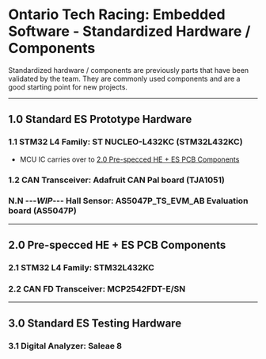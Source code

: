 # Ontario Tech Racing: Embedded Software - Standardized Hardware / Components

Standardized hardware / components are previously parts that have been validated by the team. They
are commonly used components and are a good starting point for new projects.

---

## 1.0 Standard ES Prototype Hardware

### 1.1 STM32 L4 Family: ST NUCLEO-L432KC (STM32L432KC)

- MCU IC carries over
  to [2.0 Pre-specced HE + ES PCB Components](#20-pre-specced-he--es-pcb-components)

### 1.2 CAN Transceiver: Adafruit CAN Pal board (TJA1051)

### N.N ---_WIP_--- Hall Sensor: AS5047P_TS_EVM_AB Evaluation board (AS5047P)

---

## 2.0 Pre-specced HE + ES PCB Components

### 2.1 STM32 L4 Family: STM32L432KC

### 2.2 CAN FD Transceiver: MCP2542FDT-E/SN

---

## 3.0 Standard ES Testing Hardware

### 3.1 Digital Analyzer: Saleae 8
